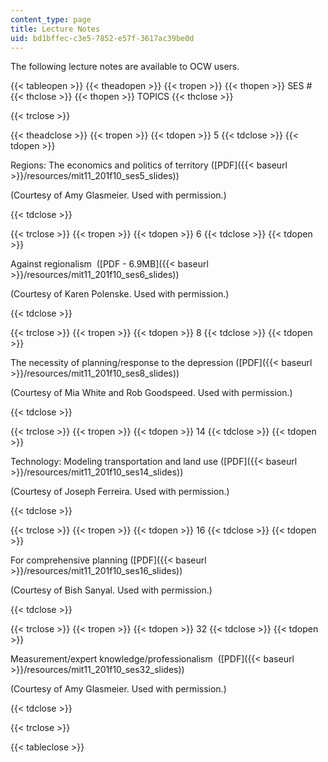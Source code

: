 ```yaml
---
content_type: page
title: Lecture Notes
uid: bd1bffec-c3e5-7852-e57f-3617ac39be0d
---
```


The following lecture notes are available to OCW users. 

{{< tableopen >}}
{{< theadopen >}}
{{< tropen >}}
{{< thopen >}}
SES #
{{< thclose >}}
{{< thopen >}}
TOPICS
{{< thclose >}}

{{< trclose >}}

{{< theadclose >}}
{{< tropen >}}
{{< tdopen >}}
5
{{< tdclose >}}
{{< tdopen >}}


Regions: The economics and politics of territory ([PDF]({{< baseurl >}}/resources/mit11_201f10_ses5_slides))

(Courtesy of Amy Glasmeier. Used with permission.)


{{< tdclose >}}

{{< trclose >}}
{{< tropen >}}
{{< tdopen >}}
6
{{< tdclose >}}
{{< tdopen >}}


Against regionalism  ([PDF - 6.9MB]({{< baseurl >}}/resources/mit11_201f10_ses6_slides))

(Courtesy of Karen Polenske. Used with permission.)


{{< tdclose >}}

{{< trclose >}}
{{< tropen >}}
{{< tdopen >}}
8
{{< tdclose >}}
{{< tdopen >}}


The necessity of planning/response to the depression ([PDF]({{< baseurl >}}/resources/mit11_201f10_ses8_slides))

(Courtesy of Mia White and Rob Goodspeed. Used with permission.)


{{< tdclose >}}

{{< trclose >}}
{{< tropen >}}
{{< tdopen >}}
14
{{< tdclose >}}
{{< tdopen >}}


Technology: Modeling transportation and land use ([PDF]({{< baseurl >}}/resources/mit11_201f10_ses14_slides))

(Courtesy of Joseph Ferreira. Used with permission.)


{{< tdclose >}}

{{< trclose >}}
{{< tropen >}}
{{< tdopen >}}
16
{{< tdclose >}}
{{< tdopen >}}


For comprehensive planning ([PDF]({{< baseurl >}}/resources/mit11_201f10_ses16_slides))

(Courtesy of Bish Sanyal. Used with permission.)


{{< tdclose >}}

{{< trclose >}}
{{< tropen >}}
{{< tdopen >}}
32
{{< tdclose >}}
{{< tdopen >}}


Measurement/expert knowledge/professionalism  ([PDF]({{< baseurl >}}/resources/mit11_201f10_ses32_slides))

(Courtesy of Amy Glasmeier. Used with permission.)


{{< tdclose >}}

{{< trclose >}}

{{< tableclose >}}